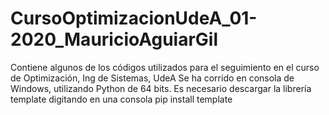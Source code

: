 # CursoOptimizacionUdeA_01-2020_MauricioAguiarGil
Contiene algunos de los códigos utilizados para el seguimiento en el curso de Optimización, Ing de Sistemas, UdeA
Se ha corrido en consola de Windows, utilizando Python de 64 bits. Es necesario descargar la librería template digitando en una consola pip install template
